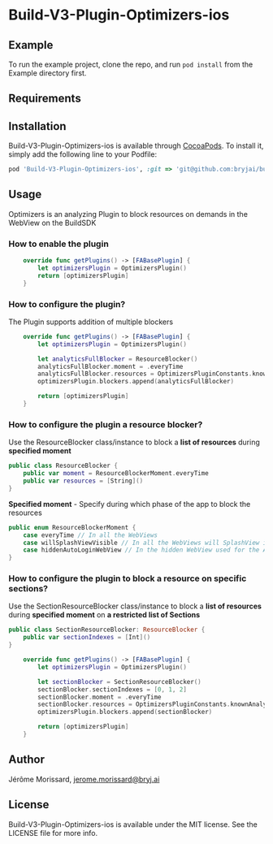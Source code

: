 # Build-V3-Plugin-Optimizers-ios

## Example

To run the example project, clone the repo, and run `pod install` from the Example directory first.

## Requirements

## Installation

Build-V3-Plugin-Optimizers-ios is available through [CocoaPods](https://cocoapods.org). To install
it, simply add the following line to your Podfile:

```ruby
pod 'Build-V3-Plugin-Optimizers-ios', :git => 'git@github.com:bryjai/build-v3-plugin-optimizers-ios.git'
```

## Usage

Optimizers is an analyzing Plugin to block resources on demands in the WebView on the BuildSDK

### How to enable the plugin

```swift
    override func getPlugins() -> [FABasePlugin] {
        let optimizersPlugin = OptimizersPlugin()
        return [optimizersPlugin]
    }
```

### How to configure the plugin?

The Plugin supports addition of multiple blockers

```swift
    override func getPlugins() -> [FABasePlugin] {
        let optimizersPlugin = OptimizersPlugin()

        let analyticsFullBlocker = ResourceBlocker()
        analyticsFullBlocker.moment = .everyTime
        analyticsFullBlocker.resources = OptimizersPluginConstants.knownAnalytics
        optimizersPlugin.blockers.append(analyticsFullBlocker)

        return [optimizersPlugin]
    }
```

### How to configure the plugin a resource blocker?

Use the ResourceBlocker class/instance to block a **list of resources** during **specified moment**

```swift
public class ResourceBlocker {
    public var moment = ResourceBlockerMoment.everyTime
    public var resources = [String]()
}
```

**Specified moment** - Specify during which phase of the app to block the resources

```swift
public enum ResourceBlockerMoment {
    case everyTime // In all the WebViews
    case willSplashViewVisible // In all the WebViews will SplashView is visible
    case hiddenAutoLoginWebView // In the hidden WebView used for the AutoLogin
}
```

### How to configure the plugin to block a resource on specific sections?

Use the SectionResourceBlocker class/instance to block a **list of resources** during **specified moment** on **a restricted list of Sections**

```swift
public class SectionResourceBlocker: ResourceBlocker {
    public var sectionIndexes = [Int]()
}
```

```swift
    override func getPlugins() -> [FABasePlugin] {
        let optimizersPlugin = OptimizersPlugin()

        let sectionBlocker = SectionResourceBlocker()
        sectionBlocker.sectionIndexes = [0, 1, 2]
        sectionBlocker.moment = .everyTime
        sectionBlocker.resources = OptimizersPluginConstants.knownAnalytics
        optimizersPlugin.blockers.append(sectionBlocker)

        return [optimizersPlugin]
    }
```

## Author

Jérôme Morissard, jerome.morissard@bryj.ai

## License

Build-V3-Plugin-Optimizers-ios is available under the MIT license. See the LICENSE file for more info.
